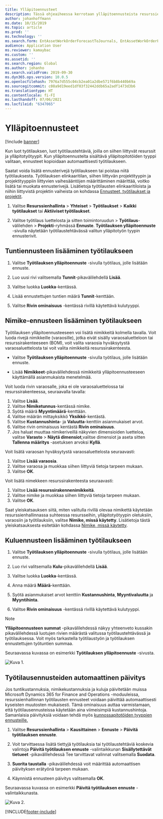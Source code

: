 ```yaml
---
title: Ylläpitoennusteet
description: Tässä ohjeaiheessa kerrotaan ylläpitoennusteista resurssien hallinnassa.
author: johanhoffmann
ms.date: 10/15/2019
ms.topic: article
ms.prod: ''
ms.technology: ''
ms.search.form: EntAssetWorkOrderForecastToJournals, EntAssetWorkOrderForecast
audience: Application User
ms.reviewer: kamaybac
ms.custom: ''
ms.assetid: ''
ms.search.region: Global
ms.author: johanho
ms.search.validFrom: 2019-09-30
ms.dyn365.ops.version: 10.0.5
ms.openlocfilehash: 7976a7d555c04cb2ea01a2dbe571f6b8b440b69a
ms.sourcegitcommit: c08a9d19eed1df03f32442ddb65a2adf1473d3b6
ms.translationtype: HT
ms.contentlocale: fi-FI
ms.lasthandoff: 07/06/2021
ms.locfileid: "6347065"
---
```

# <a name="maintenance-forecasts"></a>Ylläpitoennusteet

[!include [banner](../../includes/banner.md)]



Kun luot työtilauksen, luot työtilaustehtäviä, joilla on siihen liittyvät resurssit ja ylläpitotyötyypit. Kun ylläpitoennusteita sisältävä ylläpitopitotöiden tyyppi valitaan, ennusteet kopioidaan automaattisesti työtilaukseen.

Saatat voida lisätä ennusterivejä työtilaukseen tai poistaa niitä työtilauksesta. Työtilauksen elinkaaritilan, siihen liittyvän projektityypin ja projektityyppiin liittyvien vaihesääntöjen määrittäminen määrittää, voitko lisätä tai muokata ennusterivejä. Lisätietoja työtilausten elinkaaritiloista ja niihin liittyvistä projektin vaiheista on kohdassa [Ennusteet, työtilaukset ja projektit](../integration-to-project-management-and-accounting/forecasts-work-orders-and-projects.md).

1. Valitse **Resurssienhallinta** > **Yhteiset** > **Työtilaukset** > **Kaikki työtilaukset** tai **Aktiiviset työtilaukset**.

2. Valitse työtilaus luettelosta ja sitten toimintoruudun > **Työtilaus**-välilehden > **Projekti**-ryhmässä **Ennuste**. **Työtilauksen ylläpitoennuste** -sivulla näytetään työtilaustehtävässä valitun ylläpitotyön tyypin ennusterivit.


## <a name="add-an-hours-forecast-to-a-work-order"></a>Tuntiennusteen lisääminen työtilaukseen

1. Valitse **Työtilauksen ylläpitoennuste** -sivulla työtilaus, jolle lisätään ennuste.

2. Luo uusi rivi valitsemalla **Tunnit**-pikavälilehdellä **Lisää**.

3. Valitse luokka **Luokka**-kentässä.

4. Lisää ennustettujen tuntien määrä **Tunnit**-kenttään.

5. Valitse **Rivin ominaisuus** -kentässä rivillä käytettävä kulutyyppi.


## <a name="add-an-items-forecast-to-a-work-order"></a>Nimike-ennusteen lisääminen työtilaukseen

Työtilauksen ylläpitoennusteeseen voi lisätä nimikkeitä kolmella tavalla. Voit luoda rivejä nimikkeille (varaosille), jotka eivät sisälly varaosaluetteloon tai resurssirakenteeseen (BOM), voit valita varaosia hyväksytystä varaosaluettelosta tai voit valita nimikkeitä resurssirakenteesta.

- Valitse **Työtilauksen ylläpitoennuste** -sivulla työtilaus, jolle lisätään ennuste.

- Lisää **Nimikkeet**-pikavälilehdessä nimikkeitä ylläpitoennusteeseen käyttämällä asianmukaista menetelmää.

Voit luoda rivin varaosalle, joka ei ole varaosaluettelossa tai resurssirakenteessa, seuraavalla tavalla:

1. Valitse **Lisää**.
2. Valitse **Nimiketunnus**-kentässä nimike.
3. Syötä määrä **Myyntimäärä**-kenttään.
4. Valitse määrän mittayksikkö **Yksikkö**-kentästä.
5. Valitse **Kustannushinta**- ja **Valuutta**-kenttiin asianmukaiset arvot.
6. Valitse rivin ominaisuus kentästä **Rivin ominaisuus**.
7. Jos haluat muuttaa nimikeriveillä näkyvien dimensioiden luetteloa, valitse **Varasto** > **Näytä dimensiot**,valitse dimensiot ja aseta sitten **Tallenna määritys** -asetuksen arvoksi **Kyllä**.

Voit lisätä varaosan hyväksytystä varaosaluettelosta seuraavasti:

1. Valitse **Lisää varaosia**.
2. Valitse varaosa ja muokkaa siihen liittyviä tietoja tarpeen mukaan.
3. Valitse **OK**.

Voit lisätä nimekkeen resurssirakenteesta seuraavasti:

1. Valitse **Lisää resurssirakennenimikkeitä**.
2. Valitse nimike ja muokkaa siihen liittyviä tietoja tarpeen mukaan.
3. Valitse **OK**.

Saat yleiskatsauksen siitä, miten valitulla rivillä olevaa nimikettä käytetään resurssienhallinnassa suhteessa resursseihin, ylläpitotyötyypin oletuksiin, varaosiin ja työtilauksiin, valitse **Nimike, missä käytetty**. Lisätietoja tästä yleiskatsauksesta esitetään kohdassa [Nimike, missä käytetty](../controlling-and-reporting/item-where-used.md).


## <a name="add-an-expense-forecast-to-a-work-order"></a>Kuluennusteen lisääminen työtilaukseen

1. Valitse **Työtilauksen ylläpitoennuste** -sivulla työtilaus, jolle lisätään ennuste.

2. Luo rivi valitsemalla **Kulu**-pikavälilehdellä **Lisää**.

3. Valitse luokka **Luokka**-kentässä.

4. Anna määrä **Määrä**-kenttään.

5. Syötä asianmukaiset arvot kenttiin **Kustannushinta**, **Myyntivaluutta** ja **Myyntihinta**.

6. Valitse **Rivin ominaisuus** -kentässä rivillä käytettävä kulutyyppi.

>[!NOTE]
>**Ylläpitoennusteen summat** -pikavälilehdessä näkyy yhteenveto kussakin pikavälilehdessä luotujen rivien määrästä valitussa työtilaustehtävässä ja työtilauksessa. Voit myös tarkastella työtilaustyön ja työtilauksen ennustettujen työtuntien summaa.

Seuraavassa kuvassa on esimerkki **Työtilauksen ylläpitoennuste** -sivusta.

![Kuva 1.](media/06-work-orders.png)


## <a name="automatic-update-of-work-order-forecasts"></a>Työtilausennusteiden automaattinen päivitys

Jos tuntikustannuksia, nimikekustannuksia ja kuluja päivitetään muissa Microsoft Dynamics 365 for Finance and Operations -moduuleissa, resurssienhallinnan työtilausten ennusteet voidaan päivittää automaattisesti kyseisten muutosten mukaisesti. Tämä ominaisuus auttaa varmistamaan, että työtilausennusteissa käytetään aina viimeisimpiä kustannushintoja. Samanlaisia päivityksiä voidaan tehdä myös [kunnossapitotöiden tyyppien ennusteille.](../setup-for-work-orders/job-groups-and-job-types-variants-trades-and-checklists.md)

1. Valitse **Resurssienhallinta** > **Kausittainen** > **Ennuste** > **Päivitä työtilauksen ennuste**.

2. Voit tarvittaessa lisätä tiettyjä työtilauksia tai työtilaustehtäviä koskevia valintoja **Päivitä työtilauksen ennuste** -valintaikkunan **Sisällytettävät tietueet** -pikavälilehdessä Tee tarvittavat valinnat valitsemalla **Suodata**.

3. **Suorita taustalla** -pikavälilehdessä voit määrittää automaattisen päivityksen erätyönä tarpeen mukaan.

4. Käynnistä ennusteen päivitys valitsemalla **OK**.


Seuraavassa kuvassa on esimerkki **Päivitä työtilauksen ennuste** -valintaikkunasta.

![Kuva 2.](media/07-work-orders.png)


[!INCLUDE[footer-include](../../../includes/footer-banner.md)]